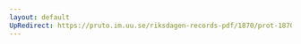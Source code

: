 ```yaml
---
layout: default
UpRedirect: https://pruto.im.uu.se/riksdagen-records-pdf/1870/prot-1870--ak--126/prot-1870--ak--126_001.pdf
---
```

